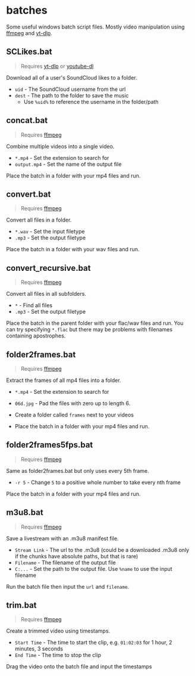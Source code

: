 # batches
Some useful windows batch script files. Mostly video manipulation using [ffmpeg](https://ffmpeg.org/download.html#build-windows) and [yt-dlp](https://github.com/yt-dlp/yt-dlp#installation).

## SCLikes.bat
> Requires [yt-dlp](https://github.com/yt-dlp/yt-dlp#installation) or [youtube-dl](https://ytdl-org.github.io/youtube-dl/download.html)

Download all of a user's SoundCloud likes to a folder.

- `uid` - The SoundCloud username from the url
- `dest` - The path to the folder to save the music
  - Use `%uid%` to reference the username in the folder/path


## concat.bat
> Requires [ffmpeg](https://ffmpeg.org/download.html#build-windows)

Combine multiple videos into a single video.

- `*.mp4` - Set the extension to search for
- `output.mp4` - Set the name of the output file

Place the batch in a folder with your mp4 files and run.


## convert.bat
> Requires [ffmpeg](https://ffmpeg.org/download.html#build-windows)

Convert all files in a folder.

- `*.wav` - Set the input filetype
- `.mp3` - Set the output filetype

Place the batch in a folder with your wav files and run.


## convert_recursive.bat
> Requires [ffmpeg](https://ffmpeg.org/download.html#build-windows)

Convert all files in all subfolders.

- `*` - Find all files
- `.mp3` - Set the output filetype

Place the batch in the parent folder with your flac/wav files and run. You can try specifying `*.flac` but there may be problems with filenames containing apostrophes.


## folder2frames.bat
> Requires [ffmpeg](https://ffmpeg.org/download.html#build-windows)

Extract the frames of all mp4 files into a folder.

- `*.mp4` - Set the extension to search for
- `06d.jpg` - Pad the files with zero up to length 6.

- Create a folder called `frames` next to your videos
- Place the batch in a folder with your mp4 files and run.


## folder2frames5fps.bat
> Requires [ffmpeg](https://ffmpeg.org/download.html#build-windows)

Same as folder2frames.bat but only uses every 5th frame.

- `-r 5` - Change `5` to a positive whole number to take every nth frame

Place the batch in a folder with your mp4 files and run.


## m3u8.bat
> Requires [ffmpeg](https://ffmpeg.org/download.html#build-windows)

Save a livestream with an .m3u8 manifest file.

- `Stream Link` - The url to the .m3u8 (could be a downloaded .m3u8 only if the chunks have absolute paths, but that is rare)
- `Filename` - The filename of the output file
- `C:...` - Set the path to the output file. Use `%name` to use the input filename

Run the batch file then input the `url` and `filename`.


## trim.bat
> Requires [ffmpeg](https://ffmpeg.org/download.html#build-windows)

Create a trimmed video using timestamps.

- `Start Time` - The time to start the clip, e.g. `01:02:03` for 1 hour, 2 minutes, 3 seconds
- `End Time` - The time to stop the clip

Drag the video onto the batch file and input the timestamps